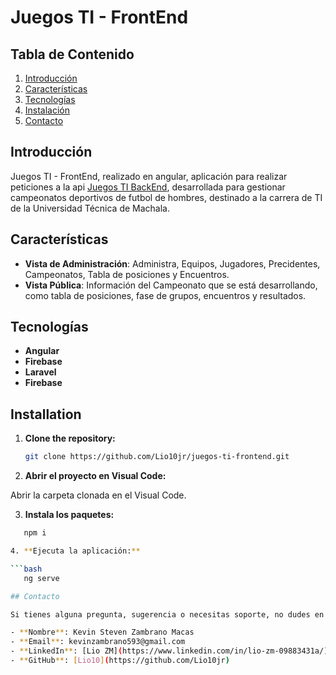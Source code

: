 # Juegos TI - FrontEnd

## Tabla de Contenido

1. [Introducción](#introducción)
2. [Características](#características)
3. [Tecnologías](#tecnologías)
4. [Instalación](#instalación)
5. [Contacto](#contacto)

## Introducción

Juegos TI - FrontEnd, realizado en angular, aplicación para realizar peticiones a la api [Juegos TI BackEnd](https://github.com/Lio10jr/juegostic_api), desarrollada para gestionar campeonatos deportivos de futbol de hombres, destinado a la carrera de TI de la Universidad Técnica de Machala.

## Características

- **Vista de Administración**: Administra, Equipos, Jugadores, Precidentes, Campeonatos, Tabla de posiciones y Encuentros.
- **Vista Pública**: Información del Campeonato que se está desarrollando, como tabla de posiciones, fase de grupos, encuentros y resultados.

## Tecnologías

- **Angular**
- **Firebase**
- **Laravel**
- **Firebase**

## Installation

1. **Clone the repository:**

   ```bash
   git clone https://github.com/Lio10jr/juegos-ti-frontend.git

2. **Abrir el proyecto en Visual Code:**

Abrir la carpeta clonada en el Visual Code.

3. **Instala los paquetes:**

  ```bash
     npm i

4. **Ejecuta la aplicación:**

  ```bash
     ng serve

## Contacto

Si tienes alguna pregunta, sugerencia o necesitas soporte, no dudes en ponerte en contacto conmigo:

- **Nombre**: Kevin Steven Zambrano Macas
- **Email**: kevinzambrano593@gmail.com
- **LinkedIn**: [Lio ZM](https://www.linkedin.com/in/lio-zm-09883431a/)
- **GitHub**: [Lio10](https://github.com/Lio10jr)
